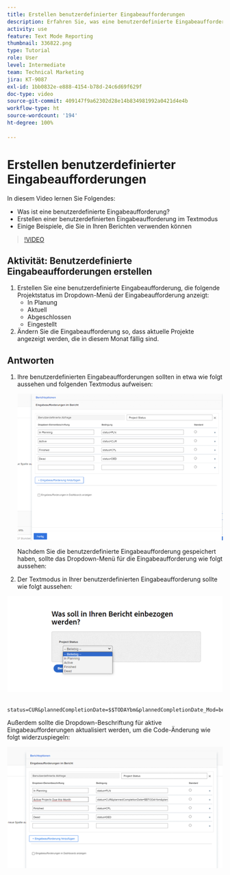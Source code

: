 ```yaml
---
title: Erstellen benutzerdefinierter Eingabeaufforderungen
description: Erfahren Sie, was eine benutzerdefinierte Eingabeaufforderung ist, wie Sie sie im Textmodus erstellen, und einige Beispiele, die Sie im Berichtswesen in Workfront verwenden können.
activity: use
feature: Text Mode Reporting
thumbnail: 336822.png
type: Tutorial
role: User
level: Intermediate
team: Technical Marketing
jira: KT-9087
exl-id: 1bb0832e-e888-4154-b78d-24c6d69f629f
doc-type: video
source-git-commit: 409147f9a62302d28e14b834981992a0421d4e4b
workflow-type: ht
source-wordcount: '194'
ht-degree: 100%

---
```


# Erstellen benutzerdefinierter Eingabeaufforderungen

In diesem Video lernen Sie Folgendes:

* Was ist eine benutzerdefinierte Eingabeaufforderung?
* Erstellen einer benutzerdefinierten Eingabeaufforderung im Textmodus
* Einige Beispiele, die Sie in Ihren Berichten verwenden können

>[!VIDEO](https://video.tv.adobe.com/v/336822/?quality=12&learn=on)

## Aktivität: Benutzerdefinierte Eingabeaufforderungen erstellen

1. Erstellen Sie eine benutzerdefinierte Eingabeaufforderung, die folgende Projektstatus im Dropdown-Menü der Eingabeaufforderung anzeigt:
   * In Planung
   * Aktuell
   * Abgeschlossen
   * Eingestellt
1. Ändern Sie die Eingabeaufforderung so, dass aktuelle Projekte angezeigt werden, die in diesem Monat fällig sind.

## Antworten

1. Ihre benutzerdefinierten Eingabeaufforderungen sollten in etwa wie folgt aussehen und folgenden Textmodus aufweisen:

   ![Ein Screenshot des Bildschirms zum Erstellen eines neuen Filters im Textmodus](assets/cp-01.png)

   Nachdem Sie die benutzerdefinierte Eingabeaufforderung gespeichert haben, sollte das Dropdown-Menü für die Eingabeaufforderung wie folgt aussehen:

1. Der Textmodus in Ihrer benutzerdefinierten Eingabeaufforderung sollte wie folgt aussehen:

![Ein Screenshot des Bildschirms zum Erstellen eines neuen Filters im Textmodus](assets/cp-02.png)

```
   status=CUR&plannedCompletionDate=$$TODAYbm&plannedCompletionDate_Mod=between&plannedCompletionDate_Range=$$TODAYem 
```

Außerdem sollte die Dropdown-Beschriftung für aktive Eingabeaufforderungen aktualisiert werden, um die Code-Änderung wie folgt widerzuspiegeln:

![Ein Screenshot des Bildschirms zum Erstellen eines neuen Filters im Textmodus](assets/cp-02a.png)
